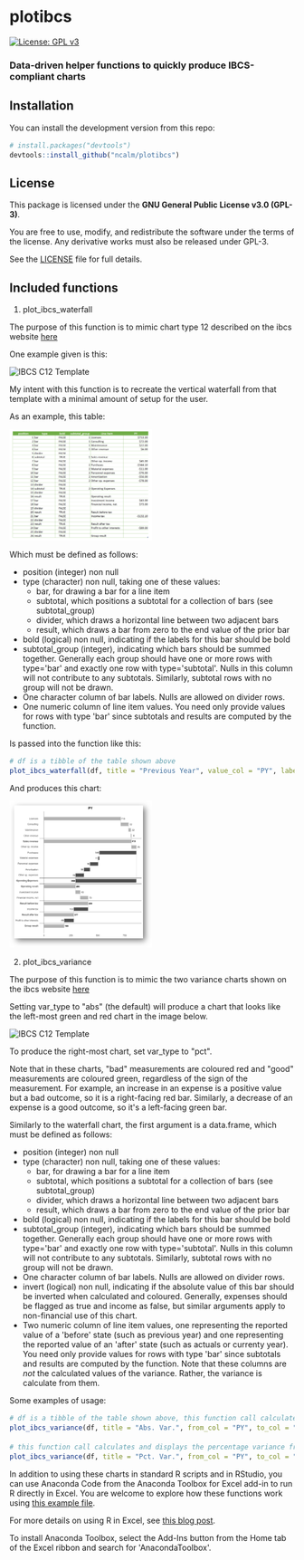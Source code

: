 # plotibcs

[![License: GPL v3](https://img.shields.io/badge/License-GPLv3-blue.svg)](https://www.gnu.org/licenses/gpl-3.0)


### Data-driven helper functions to quickly produce IBCS-compliant charts

## Installation

You can install the development version from this repo:

```r
# install.packages("devtools")
devtools::install_github("ncalm/plotibcs")
```

## License

This package is licensed under the **GNU General Public License v3.0 (GPL-3)**.

You are free to use, modify, and redistribute the software under the terms of the license. Any derivative works must also be released under GPL-3.

See the [LICENSE](LICENSE.md) file for full details.


## Included functions

1. plot_ibcs_waterfall

The purpose of this function is to mimic chart type 12 described on the ibcs website [here](https://www.ibcs.com/resource/chart-template-12/)

One example given is this:

<img src="https://www.ibcs.com/wp-content/uploads/2016/08/IBCS_chart_template_12-1.png" alt="IBCS C12 Template" width="50%" />

My intent with this function is to recreate the vertical waterfall from that template with a minimal amount of setup for the user. 

As an example, this table:

<img src="images/table.png" alt="Example C12 table" width="50%" />

Which must be defined as follows:
- position (integer) non null
- type (character) non null, taking one of these values:
  - bar, for drawing a bar for a line item
  - subtotal, which positions a subtotal for a collection of bars (see subtotal_group)
  - divider, which draws a horizontal line between two adjacent bars
  - result, which draws a bar from zero to the end value of the prior bar
- bold (logical) non null, indicating if the labels for this bar should be bold
- subtotal_group (integer), indicating which bars should be summed together. Generally each group should have one or more rows with type='bar' and exactly one row with type='subtotal'. Nulls in this column will not contribute to any subtotals. Similarly, subtotal rows with no group will not be drawn.
- One character column of bar labels. Nulls are allowed on divider rows.
- One numeric column of line item values. You need only provide values for rows with type 'bar' since subtotals and results are computed by the function.

Is passed into the function like this:

```r
# df is a tibble of the table shown above
plot_ibcs_waterfall(df, title = "Previous Year", value_col = "PY", label_col = "Line Item")
```

And produces this chart:

<img src="images/waterfall.png" alt="Example C12 chart from table" width="50%" />

2. plot_ibcs_variance

The purpose of this function is to mimic the two variance charts shown on the ibcs website [here](https://www.ibcs.com/resource/chart-template-12/)

Setting var_type to "abs" (the default) will produce a chart that looks like the left-most green and red chart in the image below. 

<img src="https://www.ibcs.com/wp-content/uploads/2016/08/IBCS_chart_template_12-1.png" alt="IBCS C12 Template" width="50%" />

To produce the right-most chart, set var_type to "pct".

Note that in these charts, "bad" measurements are coloured red and "good" measurements are coloured green, regardless of the sign of the measurement. For example, an increase in an expense is a positive value but a bad outcome, so it is a right-facing red bar. Similarly, a decrease of an expense is a good outcome, so it's a left-facing green bar.

Similarly to the waterfall chart, the first argument is a data.frame, which must be defined as follows:
- position (integer) non null
- type (character) non null, taking one of these values:
  - bar, for drawing a bar for a line item
  - subtotal, which positions a subtotal for a collection of bars (see subtotal_group)
  - divider, which draws a horizontal line between two adjacent bars
  - result, which draws a bar from zero to the end value of the prior bar
- bold (logical) non null, indicating if the labels for this bar should be bold
- subtotal_group (integer), indicating which bars should be summed together. Generally each group should have one or more rows with type='bar' and exactly one row with type='subtotal'. Nulls in this column will not contribute to any subtotals. Similarly, subtotal rows with no group will not be drawn.
- One character column of bar labels. Nulls are allowed on divider rows.
- invert (logical) non null, indicating if the absolute value of this bar should be inverted when calculated and coloured. Generally, expenses should be flagged as true and income as false, but similar arguments apply to non-financial use of this chart.
- Two numeric column of line item values, one representing the reported value of a 'before' state (such as previous year) and one representing the reported value of an 'after' state (such as actuals or currenty year). You need only provide values for rows with type 'bar' since subtotals and results are computed by the function. Note that these columns are *not* the calculated values of the variance. Rather, the variance is calculate from them.

Some examples of usage:

```r
# df is a tibble of the table shown above, this function call calculates and displays the absolute variance from PY to AC
plot_ibcs_variance(df, title = "Abs. Var.", from_col = "PY", to_col = "AC", label_col = "Line Item", var_type = "abs")

# this function call calculates and displays the percentage variance from PY to AC
plot_ibcs_variance(df, title = "Pct. Var.", from_col = "PY", to_col = "AC", label_col = "Line Item", var_type = "pct")
```

In addition to using these charts in standard R scripts and in RStudio, you can use Anaconda Code from the Anaconda Toolbox for Excel add-in to run R directly in Excel. You are welcome to explore how these functions work using [this example file](examples/plotibcs_plot_ibcs_waterfall.xlsx).

For more details on using R in Excel, see [this blog post](https://www.anaconda.com/blog/anaconda-code-brings-r-to-excel).

To install Anaconda Toolbox, select the Add-Ins button from the Home tab of the Excel ribbon and search for 'AnacondaToolbox'.
